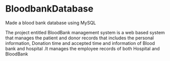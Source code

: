 # BloodbankDatabase
Made a blood bank database using MySQL

 The project entitled BloodBank management system is a web based system that
 manages the patient and donor records that includes the personal information,
 Donation time and accepted time and information of Blood bank and hospital .It manages
 the employee records of both Hospital and BloodBank
